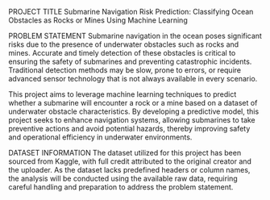 PROJECT TITLE
Submarine Navigation Risk Prediction: Classifying Ocean Obstacles as Rocks or Mines Using Machine Learning

PROBLEM STATEMENT
Submarine navigation in the ocean poses significant risks due to the presence of underwater obstacles such as rocks and mines. Accurate and timely detection of these obstacles is critical to ensuring the safety of submarines and preventing catastrophic incidents. Traditional detection methods may be slow, prone to errors, or require advanced sensor technology that is not always available in every scenario.

This project aims to leverage machine learning techniques to predict whether a submarine will encounter a rock or a mine based on a dataset of underwater obstacle characteristics. By developing a predictive model, this project seeks to enhance navigation systems, allowing submarines to take preventive actions and avoid potential hazards, thereby improving safety and operational efficiency in underwater environments.

DATASET INFORMATION
The dataset utilized for this project has been sourced from Kaggle, with full credit attributed to the original creator and the uploader. As the dataset lacks predefined headers or column names, the analysis will be conducted using the available raw data, requiring careful handling and preparation to address the problem statement.
